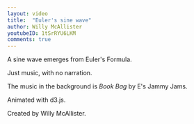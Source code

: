 ```yaml
---
layout: video
title:  "Euler's sine wave"
author: Willy McAllister
youtubeID: 1tSrRYU6LKM 
comments: true
--- 
```


A sine wave emerges from Euler's Formula. 

Just music, with no narration. 

The music in the background is *Book Bag* by E's Jammy Jams. 

Animated with d3.js.

Created by Willy McAllister.